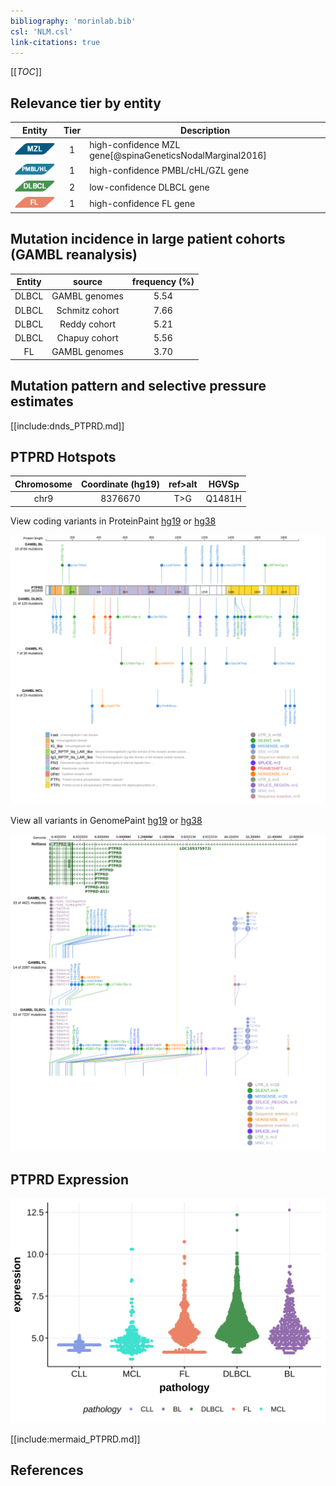 ```yaml
---
bibliography: 'morinlab.bib'
csl: 'NLM.csl'
link-citations: true
---
```

[[_TOC_]]


## Relevance tier by entity

|Entity|Tier|Description               |
|:------:|:----:|--------------------------|
|![MZL](images/icons/MZL_tier1.png)|1|high-confidence MZL gene[@spinaGeneticsNodalMarginal2016]|
|![PMBL](images/icons/PMBL_tier1.png)|1|high-confidence PMBL/cHL/GZL gene|
|![DLBCL](images/icons/DLBCL_tier1.png) |2   |low-confidence DLBCL gene|
|![FL](images/icons/FL_tier1.png)    |1   |high-confidence FL gene   |

## Mutation incidence in large patient cohorts (GAMBL reanalysis)

|Entity|source        |frequency (%)|
|:------:|:--------------:|:-------------:|
|DLBCL |GAMBL genomes |5.54         |
|DLBCL |Schmitz cohort|7.66         |
|DLBCL |Reddy cohort  |5.21         |
|DLBCL |Chapuy cohort |5.56         |
|FL    |GAMBL genomes |3.70         |

## Mutation pattern and selective pressure estimates

[[include:dnds_PTPRD.md]]




## PTPRD Hotspots

| Chromosome |Coordinate (hg19) | ref>alt | HGVSp | 
 | :---:| :---: | :--: | :---: |
| chr9 | 8376670 | T>G | Q1481H |

View coding variants in ProteinPaint [hg19](https://morinlab.github.io/LLMPP/GAMBL/PTPRD_protein.html)  or [hg38](https://morinlab.github.io/LLMPP/GAMBL/PTPRD_protein_hg38.html)

![](images/proteinpaint/PTPRD_NM_002839.svg)

View all variants in GenomePaint [hg19](https://morinlab.github.io/LLMPP/GAMBL/PTPRD.html)  or [hg38](https://morinlab.github.io/LLMPP/GAMBL/PTPRD_hg38.html)

![](images/proteinpaint/PTPRD.svg)

## PTPRD Expression
![](images/gene_expression/PTPRD_by_pathology.svg)
<!-- ORIGIN: spinaGeneticsNodalMarginal2016b -->
<!-- MZL: spinaGeneticsNodalMarginal2016b -->

[[include:mermaid_PTPRD.md]]

## References


